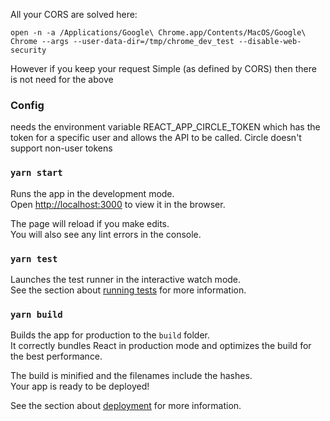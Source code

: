 All your CORS are solved here:

`open -n -a /Applications/Google\ Chrome.app/Contents/MacOS/Google\ Chrome --args --user-data-dir=/tmp/chrome_dev_test --disable-web-security`

However if you keep your request Simple (as defined by CORS) then there is not need for the above

### Config
needs the environment variable REACT_APP_CIRCLE_TOKEN which has the token for a specific user and allows the API to be called. Circle doesn't support non-user tokens

### `yarn start`

Runs the app in the development mode.<br />
Open [http://localhost:3000](http://localhost:3000) to view it in the browser.

The page will reload if you make edits.<br />
You will also see any lint errors in the console.

### `yarn test`

Launches the test runner in the interactive watch mode.<br />
See the section about [running tests](https://facebook.github.io/create-react-app/docs/running-tests) for more information.

### `yarn build`

Builds the app for production to the `build` folder.<br />
It correctly bundles React in production mode and optimizes the build for the best performance.

The build is minified and the filenames include the hashes.<br />
Your app is ready to be deployed!

See the section about [deployment](https://facebook.github.io/create-react-app/docs/deployment) for more information.

